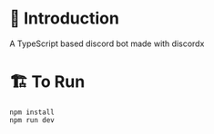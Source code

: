
# 📖 Introduction

A TypeScript based discord bot made with discordx

# 🏗 To Run

```
npm install
npm run dev
```
